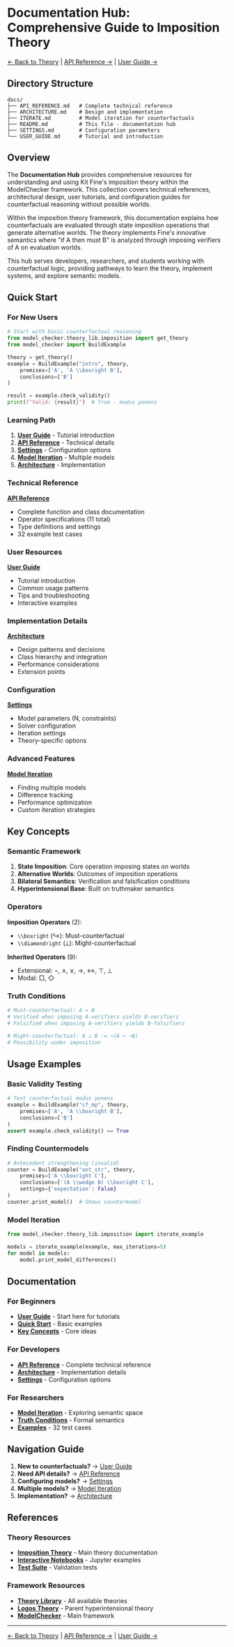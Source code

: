 # Documentation Hub: Comprehensive Guide to Imposition Theory

[← Back to Theory](../README.md) | [API Reference →](API_REFERENCE.md) | [User Guide →](USER_GUIDE.md)

## Directory Structure

```
docs/
├── API_REFERENCE.md   # Complete technical reference
├── ARCHITECTURE.md    # Design and implementation 
├── ITERATE.md         # Model iteration for counterfactuals
├── README.md          # This file - documentation hub
├── SETTINGS.md        # Configuration parameters
└── USER_GUIDE.md      # Tutorial and introduction
```

## Overview

The **Documentation Hub** provides comprehensive resources for understanding and using Kit Fine's imposition theory within the ModelChecker framework. This collection covers technical references, architectural design, user tutorials, and configuration guides for counterfactual reasoning without possible worlds.

Within the imposition theory framework, this documentation explains how counterfactuals are evaluated through state imposition operations that generate alternative worlds. The theory implements Fine's innovative semantics where "if A then must B" is analyzed through imposing verifiers of A on evaluation worlds.

This hub serves developers, researchers, and students working with counterfactual logic, providing pathways to learn the theory, implement systems, and explore semantic models.

## Quick Start

### For New Users
```python
# Start with basic counterfactual reasoning
from model_checker.theory_lib.imposition import get_theory
from model_checker import BuildExample

theory = get_theory()
example = BuildExample("intro", theory,
    premises=['A', 'A \\boxright B'],
    conclusions=['B']
)

result = example.check_validity()
print(f"Valid: {result}")  # True - modus ponens
```

### Learning Path
1. **[User Guide](USER_GUIDE.md)** - Tutorial introduction
2. **[API Reference](API_REFERENCE.md)** - Technical details
3. **[Settings](SETTINGS.md)** - Configuration options
4. **[Model Iteration](ITERATE.md)** - Multiple models
5. **[Architecture](ARCHITECTURE.md)** - Implementation

### Technical Reference
**[API Reference](API_REFERENCE.md)**
- Complete function and class documentation
- Operator specifications (11 total)
- Type definitions and settings
- 32 example test cases

### User Resources
**[User Guide](USER_GUIDE.md)**
- Tutorial introduction
- Common usage patterns
- Tips and troubleshooting
- Interactive examples

### Implementation Details
**[Architecture](ARCHITECTURE.md)**
- Design patterns and decisions
- Class hierarchy and integration
- Performance considerations
- Extension points

### Configuration
**[Settings](SETTINGS.md)**
- Model parameters (N, constraints)
- Solver configuration
- Iteration settings
- Theory-specific options

### Advanced Features
**[Model Iteration](ITERATE.md)**
- Finding multiple models
- Difference tracking
- Performance optimization
- Custom iteration strategies

## Key Concepts

### Semantic Framework

1. **State Imposition**: Core operation imposing states on worlds
2. **Alternative Worlds**: Outcomes of imposition operations
3. **Bilateral Semantics**: Verification and falsification conditions
4. **Hyperintensional Base**: Built on truthmaker semantics

### Operators

**Imposition Operators** (2):
- `\\boxright` (↪): Must-counterfactual
- `\\diamondright` (⟂): Might-counterfactual

**Inherited Operators** (9):
- Extensional: ¬, ∧, ∨, →, ↔, ⊤, ⊥
- Modal: □, ◇

### Truth Conditions

```python
# Must-counterfactual: A ↪ B
# Verified when imposing A-verifiers yields B-verifiers
# Falsified when imposing A-verifiers yields B-falsifiers

# Might-counterfactual: A ⟂ B := ¬(A ↪ ¬B)
# Possibility under imposition
```

## Usage Examples

### Basic Validity Testing
```python
# Test counterfactual modus ponens
example = BuildExample("cf_mp", theory,
    premises=['A', 'A \\boxright B'],
    conclusions=['B']
)
assert example.check_validity() == True
```

### Finding Countermodels
```python
# Antecedent strengthening (invalid)
counter = BuildExample("ant_str", theory,
    premises=['A \\boxright C'],
    conclusions=['(A \\wedge B) \\boxright C'],
    settings={'expectation': False}
)
counter.print_model()  # Shows countermodel
```

### Model Iteration
```python
from model_checker.theory_lib.imposition import iterate_example

models = iterate_example(example, max_iterations=5)
for model in models:
    model.print_model_differences()
```

## Documentation

### For Beginners
- **[User Guide](USER_GUIDE.md)** - Start here for tutorials
- **[Quick Start](#quick-start)** - Basic examples
- **[Key Concepts](#key-concepts)** - Core ideas

### For Developers
- **[API Reference](API_REFERENCE.md)** - Complete technical reference
- **[Architecture](ARCHITECTURE.md)** - Implementation details
- **[Settings](SETTINGS.md)** - Configuration options

### For Researchers
- **[Model Iteration](ITERATE.md)** - Exploring semantic space
- **[Truth Conditions](#truth-conditions)** - Formal semantics
- **[Examples](../examples.py)** - 32 test cases

## Navigation Guide

1. **New to counterfactuals?** → [User Guide](USER_GUIDE.md)
2. **Need API details?** → [API Reference](API_REFERENCE.md)
3. **Configuring models?** → [Settings](SETTINGS.md)
4. **Multiple models?** → [Model Iteration](ITERATE.md)
5. **Implementation?** → [Architecture](ARCHITECTURE.md)

## References

### Theory Resources
- **[Imposition Theory](../README.md)** - Main theory documentation
- **[Interactive Notebooks](../notebooks/)** - Jupyter examples
- **[Test Suite](../tests/)** - Validation tests

### Framework Resources
- **[Theory Library](../../README.md)** - All available theories
- **[Logos Theory](../../logos/)** - Parent hyperintensional theory
- **[ModelChecker](../../../../README.md)** - Main framework

---

[← Back to Theory](../README.md) | [API Reference →](API_REFERENCE.md) | [User Guide →](USER_GUIDE.md)